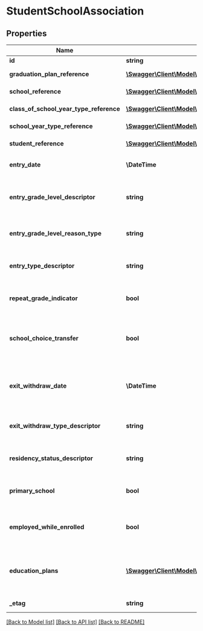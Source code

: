 # StudentSchoolAssociation

## Properties
Name | Type | Description | Notes
------------ | ------------- | ------------- | -------------
**id** | **string** | The unique identifier of the resource. | [optional] 
**graduation_plan_reference** | [**\Swagger\Client\Model\GraduationPlanReference**](GraduationPlanReference.md) | A reference to the related GraduationPlan resource. | [optional] 
**school_reference** | [**\Swagger\Client\Model\SchoolReference**](SchoolReference.md) | A reference to the related School resource. | [optional] 
**class_of_school_year_type_reference** | [**\Swagger\Client\Model\SchoolYearTypeReference**](SchoolYearTypeReference.md) | A reference to the related SchoolYearType resource. | [optional] 
**school_year_type_reference** | [**\Swagger\Client\Model\SchoolYearTypeReference**](SchoolYearTypeReference.md) | A reference to the related SchoolYearType resource. | [optional] 
**student_reference** | [**\Swagger\Client\Model\StudentReference**](StudentReference.md) | A reference to the related Student resource. | [optional] 
**entry_date** | **\\DateTime** | The month, day, and year on which an individual enters and begins to receive instructional services in a school. | [optional] 
**entry_grade_level_descriptor** | **string** | The grade level or primary instructional level at which a student enters and receives services in a school or an educational institution during a given academic session. | [optional] 
**entry_grade_level_reason_type** | **string** | A unique identifier used as Primary Key, not derived from business logic, when acting as Foreign Key, references the parent table. | [optional] 
**entry_type_descriptor** | **string** | A unique identifier used as Primary Key, not derived from business logic, when acting as Foreign Key, references the parent table. | [optional] 
**repeat_grade_indicator** | **bool** | An indicator of whether the student is enrolling to repeat a grade level, either by failure or an agreement to hold the student back. | [optional] 
**school_choice_transfer** | **bool** | An indication of whether students transferred in or out of the school did so during the school year under the provisions for public school choice in accordance with Title I, Part A, Section 1116. | [optional] 
**exit_withdraw_date** | **\\DateTime** | The month, day, and year of the first day after the date of an individual&#39;s last attendance at a school (if known), the day on which an individual graduated, or the date on which it becomes known officially that an individual left school. | [optional] 
**exit_withdraw_type_descriptor** | **string** | A unique identifier used as Primary Key, not derived from business logic, when acting as Foreign Key, references the parent table. | [optional] 
**residency_status_descriptor** | **string** | A unique identifier used as Primary Key, not derived from business logic, when acting as Foreign Key, references the parent table. | [optional] 
**primary_school** | **bool** | Indicates if a given enrollment record should be considered the primary record for a student. If omitted, the default is true. | [optional] 
**employed_while_enrolled** | **bool** | An individual who is a paid employee or works in his or her own business, profession, or farm and at the same time is enrolled in secondary, postsecondary, or adult education. | [optional] 
**education_plans** | [**\Swagger\Client\Model\StudentSchoolAssociationEducationPlan[]**](StudentSchoolAssociationEducationPlan.md) | An unordered collection of studentSchoolAssociationEducationPlans.  Indicates the type of Education Plan(s) the student is following, if appropriate; for example: Special Education IEP or Vocational/CTE, etc. | [optional] 
**_etag** | **string** | A unique system-generated value that identifies the version of the resource. | [optional] 

[[Back to Model list]](../README.md#documentation-for-models) [[Back to API list]](../README.md#documentation-for-api-endpoints) [[Back to README]](../README.md)


